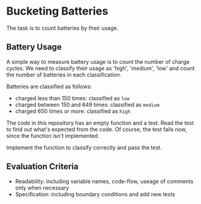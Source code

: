 # Bucketing Batteries

The task is to count batteries by their usage.

## Battery Usage

A simple way to measure battery usage is to count the number of charge cycles.
We need to classify their usage as 'high', 'medium', 'low'
and count the number of batteries in each classification.

Batteries are classified as follows:

- charged less than 150 times: classified as `low`
- charged between 150 and 649 times: classified as `medium`
- charged 650 times or more: classified as `high`

The code in this repository has an empty function and a test.
Read the test to find out what's expected from the code.
Of course, the test fails now, since the function isn't implemented.

Implement the function to classify correctly and pass the test.

## Evaluation Criteria

- Readability: including variable names, code-flow, useage of comments only when necessary
- Specification: including boundary conditions and add new tests
